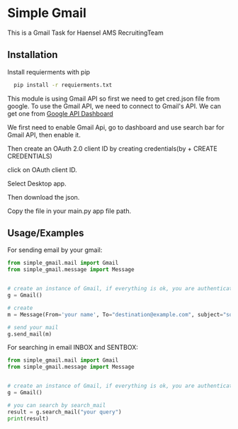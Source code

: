  
# Simple Gmail

This is a Gmail Task for Haensel AMS RecruitingTeam


## Installation

Install requierments with pip

```bash
  pip install -r requierments.txt
```

This module is using Gmail API so first we need to get cred.json file from google.
To use the Gmail API, we need to connect to Gmail's API. We can get one from [Google API Dashboard](https://console.developers.google.com/apis/dashboard)

We first need to enable Gmail Api, go to dashboard and use search bar for Gmail API, then enable it.

Then create an OAuth 2.0 client ID by creating credentials(by + CREATE CREDENTIALS)

click on OAuth client ID.

Select Desktop app.

Then download the json.

Copy the file in your main.py app file path.


## Usage/Examples


For sending email by your gmail:

```python
from simple_gmail.mail import Gmail
from simple_gmail.message import Message


# create an instance of Gmail, if everything is ok, you are authenticated here
g = Gmail()

# create 
m = Message(From='your name', To="destination@example.com", subject="some subject", body="some body", attachments=['/root/to/attachment1', '/root/to/attachment2'])

# send your mail
g.send_mail(m)

```

For searching in email INBOX and SENTBOX:

```python
from simple_gmail.mail import Gmail
from simple_gmail.message import Message


# create an instance of Gmail, if everything is ok, you are authenticated here
g = Gmail()

# you can search by search_mail
result = g.search_mail("your query")
print(result)
```
